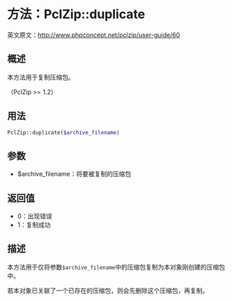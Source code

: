 
# 方法：PclZip::duplicate
英文原文：http://www.phpconcept.net/pclzip/user-guide/60

## 概述
本方法用于复制压缩包。

（PclZip >= 1.2）



## 用法
```php
PclZip::duplicate($archive_filename)
```



## 参数
- $archive_filename：将要被复制的压缩包



## 返回值
- 0：出现错误
- 1：复制成功



## 描述
本方法用于仅将参数`$archive_filename`中的压缩包复制为本对象刚创建的压缩包中。

若本对象已关联了一个已存在的压缩包，则会先删除这个压缩包，再复制。



